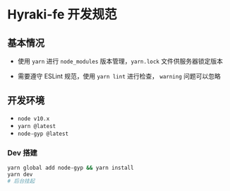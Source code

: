 # Hyraki-fe 开发规范

## 基本情况

- 使用 `yarn` 进行 `node_modules` 版本管理，`yarn.lock` 文件供服务器锁定版本

- 需要遵守 ESLint 规范，使用 `yarn lint` 进行检查，
`warning` 问题可以忽略 

## 开发环境

- `node v10.x`
- `yarn @latest`
- `node-gyp @latest`

### Dev 搭建

```bash
yarn global add node-gyp && yarn install
yarn dev
# 后台挂起
```
